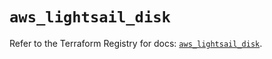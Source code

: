 # `aws_lightsail_disk`

Refer to the Terraform Registry for docs: [`aws_lightsail_disk`](https://registry.terraform.io/providers/hashicorp/aws/6.5.0/docs/resources/lightsail_disk).
